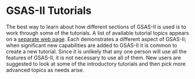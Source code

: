 # GSAS-II Tutorials
<a name="Tutorial"></a>

The best way to learn about how different sections of GSAS-II is used
is to work through some of the tutorials. 
A list of available tutorial topics appears on a [separate web
page](https://advancedphotonsource.github.io/GSAS-II-tutorials/tutorials.html). Each
demonstrates a different aspect of GSAS-II; when significant new
capabilities are added to GSAS-II it is common to create a new
tutorial. Since
it is unlikely that any one person will use all the features of
GSAS-II, it is not necessary to use all of them. New users are
suggested to look at some of the introductory tutorials and then pick
more advanced topics as needs arise. 
